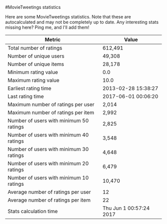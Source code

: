 #MovieTweetings statistics

Here are some MovieTweetings statistics. Note that these are autocalculated and may not be completely up to date. Any interesting stats missing here? Ping me, and I'll add them!

Metric | Value
--- | ---
Total number of ratings                 | 612,491
Number of unique users                  | 49,308
Number of unique items                  | 28,178
Minimum rating value                    | 0.0
Maximum rating value                    | 10.0
Earliest rating time                    | 2013-02-28 15:38:27
Last rating time                        | 2017-06-01 00:06:20
Maximum number of ratings per user      | 2,014
Maximum number of ratings per item      | 2,992
Number of users with minimum 50 ratings | 2,825
Number of users with minimum 40 ratings | 3,548
Number of users with minimum 30 ratings | 4,648
Number of users with minimum 20 ratings | 6,479
Number of users with minimum 10 ratings | 10,470
Average number of ratings per user      | 12
Average number of ratings per item      | 22
Stats calculation time                  | Thu Jun  1 00:57:24 2017

